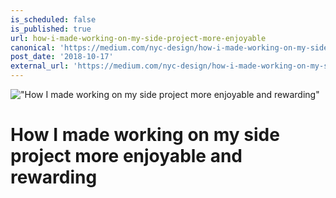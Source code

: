 ```yaml
---
is_scheduled: false
is_published: true
url: how-i-made-working-on-my-side-project-more-enjoyable
canonical: 'https://medium.com/nyc-design/how-i-made-working-on-my-side-project-more-enjoyable-and-rewarding-a3ae8e1f3ae5'
post_date: '2018-10-17'
external_url: 'https://medium.com/nyc-design/how-i-made-working-on-my-side-project-more-enjoyable-and-rewarding-a3ae8e1f3ae5'
---
```


!["How I made working on my side project more enjoyable and rewarding"](/images/articles/1_JYGU_MEBZaJfWw4HnQtvcg.jpeg)

# How I made working on my side project more enjoyable and rewarding
